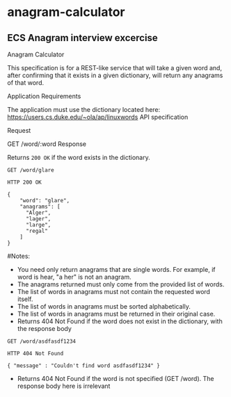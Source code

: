 # anagram-calculator
ECS Anagram interview excercise
--



Anagram Calculator

This specification is for a REST-like service that will take a given word and, after confirming that it exists in a given dictionary, will return any anagrams of that word.

Application Requirements

The application must use the dictionary located here: https://users.cs.duke.edu/~ola/ap/linuxwords 
API specification

Request

GET /word/:word
Response

Returns `200 OK` if the word exists in the dictionary.
```
GET /word/glare

HTTP 200 OK

{
    "word": "glare",
    "anagrams": [
      "Alger",
      "lager",
      "large",
      "regal"
    ]
}
```

#Notes:

- You need only return anagrams that are single words. For example, if word is hear, "a her" is not an anagram.
- The anagrams returned must only come from the provided list of words.
- The list of words in anagrams must not contain the requested word itself.
- The list of words in anagrams must be sorted alphabetically.
- The list of words in anagrams must be returned in their original case.
- Returns 404 Not Found if the word does not exist in the dictionary, with the response body
```
GET /word/asdfasdf1234

HTTP 404 Not Found

{ "message" : "Couldn't find word asdfasdf1234" }
```
- Returns 404 Not Found if the word is not specified (GET /word). The response body here is irrelevant
